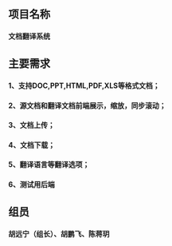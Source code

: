 ## 项目名称

#### 文档翻译系统

## 主要需求

#### 1、支持DOC,PPT,HTML,PDF,XLS等格式文档；

#### 2、源文档和翻译文档前端展示，缩放，同步滚动；

#### 3、文档上传；

#### 4、文档下载；

#### 5、翻译语言等翻译选项；

#### 6、测试用后端

## 组员

#### 胡远宁（组长）、胡鹏飞、陈蒋玥





